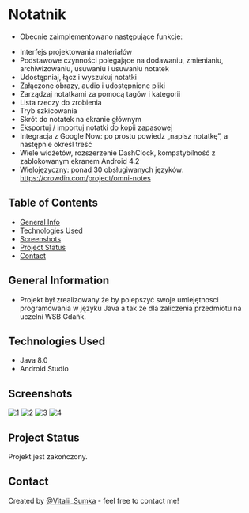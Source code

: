 # Notatnik
- Obecnie zaimplementowano następujące funkcje:
* Interfejs projektowania materiałów
* Podstawowe czynności polegające na dodawaniu, zmienianiu, archiwizowaniu, usuwaniu i usuwaniu notatek
* Udostępniaj, łącz i wyszukuj notatki
* Załączone obrazy, audio i udostępnione pliki
* Zarządzaj notatkami za pomocą tagów i kategorii
* Lista rzeczy do zrobienia
* Tryb szkicowania
* Skrót do notatek na ekranie głównym
* Eksportuj / importuj notatki do kopii zapasowej
* Integracja z Google Now: po prostu powiedz „napisz notatkę”, a następnie określ treść
* Wiele widżetów, rozszerzenie DashClock, kompatybilność z zablokowanym ekranem Android 4.2
* Wielojęzyczny: ponad 30 obsługiwanych języków: https://crowdin.com/project/omni-notes

## Table of Contents
* [General Info](#general-information)
* [Technologies Used](#technologies-used)
* [Screenshots](#screenshots)
* [Project Status](#project-status)
* [Contact](#contact)
<!-- * [License](#license) -->


## General Information
- Projekt był zrealizowany że by polepszyć swoje umiejętnosci programowania w języku Java a tak że dla zaliczenia przedmiotu na uczelni WSB Gdańk.


## Technologies Used
- Java 8.0
- Android Studio


## Screenshots
![1](https://user-images.githubusercontent.com/61744465/119876971-c20a8b00-bf28-11eb-86af-9087c3ca698a.png)
![2](https://user-images.githubusercontent.com/61744465/119876983-c636a880-bf28-11eb-926a-102bf0dbb2cc.png)
![3](https://user-images.githubusercontent.com/61744465/119876988-c767d580-bf28-11eb-9164-b175a864188d.png)
![4](https://user-images.githubusercontent.com/61744465/119876993-c8990280-bf28-11eb-8a6b-c9f04d3c475d.png)













## Project Status
Projekt jest zakończony.


## Contact
Created by [@Vitalii_Sumka](https://www.facebook.com/vitalii.sumka) - feel free to contact me!


<!-- Optional -->
<!-- ## License -->
<!-- This project is open source and available under the [... License](). -->

<!-- You don't have to include all sections - just the one's relevant to your project -->
